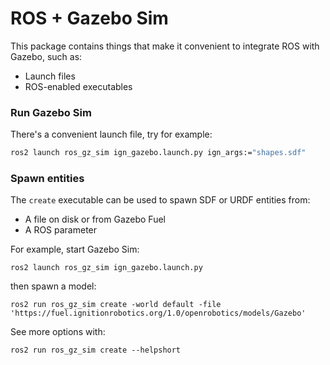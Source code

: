 # ROS + Gazebo Sim

This package contains things that make it convenient to integrate ROS with Gazebo, such as:

 - Launch files
 - ROS-enabled executables

### Run Gazebo Sim

There's a convenient launch file, try for example:

```bash
ros2 launch ros_gz_sim ign_gazebo.launch.py ign_args:="shapes.sdf"
```

### Spawn entities

The `create` executable can be used to spawn SDF or URDF entities from:

 - A file on disk or from Gazebo Fuel
 - A ROS parameter

For example, start Gazebo Sim:

```
ros2 launch ros_gz_sim ign_gazebo.launch.py
```

then spawn a model:

```
ros2 run ros_gz_sim create -world default -file 'https://fuel.ignitionrobotics.org/1.0/openrobotics/models/Gazebo'
```

See more options with:

```
ros2 run ros_gz_sim create --helpshort
```
